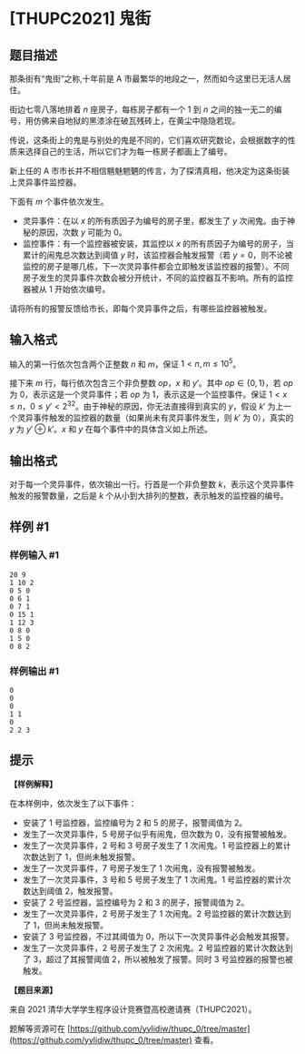 # [THUPC2021] 鬼街

## 题目描述

那条街有“鬼街”之称,十年前是 A 市最繁华的地段之一，然而如今这里已无活人居住。

街边七零八落地排着 $n$ 座房子，每栋房子都有一个 $1$ 到 $n$ 之间的独一无二的编号，用仿佛来自地狱的黑漆涂在破瓦残砖上，在黄尘中隐隐若现。

传说，这条街上的鬼是与别处的鬼是不同的，它们喜欢研究数论，会根据数字的性质来选择自己的生活，所以它们才为每一栋房子都画上了编号。

新上任的 A 市市长并不相信魑魅魍魉的传言，为了探清真相，他决定为这条街装上灵异事件监控器。

下面有 $m$ 个事件依次发生。

- 灵异事件：在以 $x$ 的所有质因子为编号的房子里，都发生了 $y$ 次闹鬼。由于神秘的原因，次数 $y$ 可能为 $0$。
- 监控事件：有一个监控器被安装，其监控以 $x$ 的所有质因子为编号的房子，当累计的闹鬼总次数达到阈值 $y$ 时，该监控器会触发报警（若 $y = 0$，则不论被监控的房子是哪几栋，下一次灵异事件都会立即触发该监控器的报警）。不同房子发生的灵异事件次数会被分开统计，不同的监控器互不影响。所有的监控器被从 $1$ 开始依次编号。

请将所有的报警反馈给市长，即每个灵异事件之后，有哪些监控器被触发。

## 输入格式

输入的第一行依次包含两个正整数 $n$ 和 $m$，保证 $1 < n, m \le {10}^5$。

接下来 $m$ 行，每行依次包含三个非负整数 $op$，$x$ 和 $y'$。其中 $op \in \{ 0, 1 \}$，若 $op$ 为 $0$，表示这是一个灵异事件；若 $op$ 为 $1$，表示这是一个监控事件。保证 $1 < x \le n$，$0 \le y' < 2^{32}$。由于神秘的原因，你无法直接得到真实的 $y$，假设 $k'$ 为上一个灵异事件触发的监控器的数量（如果尚未有灵异事件发生，则 $k'$ 为 $0$），真实的 $y$ 为 $y' \oplus k'$。$x$ 和 $y$ 在每个事件中的具体含义如上所述。

## 输出格式

对于每一个灵异事件，依次输出一行。行首是一个非负整数 $k$，表示这个灵异事件触发的报警数量，之后是 $k$ 个从小到大排列的整数，表示触发的监控器的编号。

## 样例 #1

### 样例输入 #1
```
20 9
1 10 2
0 5 0
0 6 1
0 7 1
0 15 1
1 12 3
0 8 0
1 5 0
0 8 2
```

### 样例输出 #1

```
0
0
0
1 1
0
2 2 3
```

## 提示

**【样例解释】**

在本样例中，依次发生了以下事件：

- 安装了 $1$ 号监控器，监控编号为 $2$ 和 $5$ 的房子，报警阈值为 $2$。
- 发生了一次灵异事件，$5$ 号房子似乎有闹鬼，但次数为 $0$，没有报警被触发。
- 发生了一次灵异事件，$2$ 号和 $3$ 号房子发生了 $1$ 次闹鬼。$1$ 号监控器上的累计次数达到了 $1$，但尚未触发报警。
- 发生了一次灵异事件，$7$ 号房子发生了 $1$ 次闹鬼，没有报警被触发。
- 发生了一次灵异事件，$3$ 号和 $5$ 号房子发生了 $1$ 次闹鬼。$1$ 号监控器的累计次数达到阈值 $2$，触发报警。
- 安装了 $2$ 号监控器，监控编号为 $2$ 和 $3$ 的房子，报警阈值为 $2$。
- 发生了一次灵异事件，$2$ 号房子发生了 $1$ 次闹鬼。$2$ 号监控器的累计次数达到了 $1$，但尚未触发报警。
- 安装了 $3$ 号监控器，不过其阈值为 $0$，所以下一次灵异事件必会触发其报警。
- 发生了一次灵异事件，$2$ 号房子发生了 $2$ 次闹鬼。$2$ 号监控器的累计次数达到了 $3$，超过了其报警阈值 $2$，所以被触发了报警。同时 $3$ 号监控器的报警也被触发。

**【题目来源】**

来自 2021 清华大学学生程序设计竞赛暨高校邀请赛（THUPC2021）。

题解等资源可在 [https://github.com/yylidiw/thupc_0/tree/master](https://github.com/yylidiw/thupc_0/tree/master) 查看。
